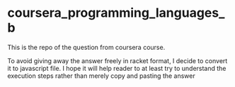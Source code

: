 # coursera_programming_languages_b
This is the repo of the question from coursera course. <br/>

To avoid giving away the answer freely in racket format, I decide to convert it to javascript file. I hope it will help reader to at least try to understand the execution steps rather than merely copy and pasting the answer


